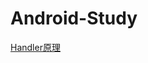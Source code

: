 # Android-Study
[Handler原理](https://github.com/chenAvril/Android-Study/blob/master/Handler%E5%8E%9F%E7%90%86)
  
